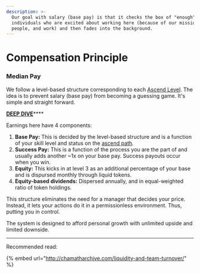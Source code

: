 ```yaml
---
description: >-
  Our goal with salary (base pay) is that it checks the box of "enough" for
  individuals who are excited about working here (because of our mission,
  people, and work) and then fades into the background.
---
```


# Compensation Principle

### Median Pay

We follow a level-based structure corresponding to each [Ascend Level](https://playbook.thevantageproject.com/evolving/basics-of-ascending#ascend-paths). The idea is to prevent salary \(base pay\) from becoming a guessing game. It's simple and straight forward.

[**DEEP DIVE**](https://docs.google.com/spreadsheets/d/1iBDXOx5s869vyov9LtV7LHzAvLaxqOoqRx6BIKCSTH4/edit#gid=0)\*\*\*\*

Earnings here have 4 components:

1. **Base Pay:** This is decided by the level-based structure and is a function of your skill level and status on the [ascend path](https://playbook.thevantageproject.com/evolving/basics-of-ascending/)_._ 
2. **Success Pay:** This is a function of the process you are the part of and usually adds another ~1x on your base pay. Success payouts occur when you win. 
3. **Equity:** This kicks in at level 3 as an additional percentage of your base and is dispursed monthly through liquid tokens. 
4. **Equity-based dividends:** Dispersed annually, and in equal-weighted ratio of token holdings.

This structure eliminates the need for a manager that decides your price.  
Instead, it lets your actions do it in a permissionless environment. Thus, putting you in control.

The system is designed to afford personal growth with unlimited upside and limited downside.

 ****

Recommended read:

{% embed url="http://chamatharchive.com/liquidity-and-team-turnover/" %}

